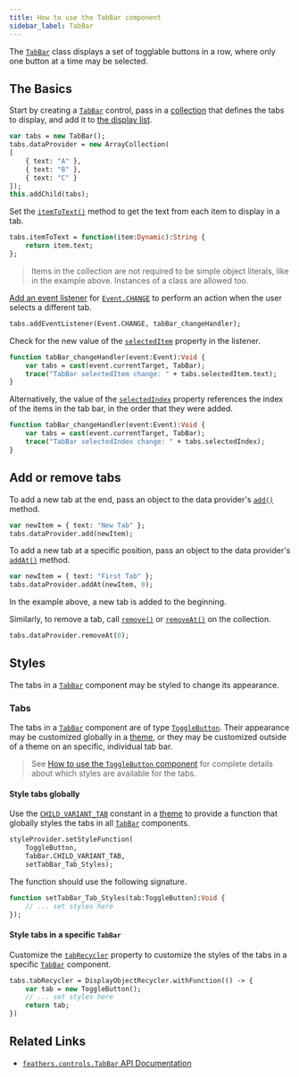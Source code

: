 ```yaml
---
title: How to use the TabBar component
sidebar_label: TabBar
---
```


The [`TabBar`](https://api.feathersui.com/current/feathers/controls/TabBar.html) class displays a set of togglable buttons in a row, where only one button at a time may be selected.

## The Basics

Start by creating a [`TabBar`](https://api.feathersui.com/current/feathers/controls/TabBar.html) control, pass in a [collection](./data-collections.md) that defines the tabs to display, and add it to [the display list](https://books.openfl.org/openfl-developers-guide/display-programming/basics-of-display-programming.html).

```hx
var tabs = new TabBar();
tabs.dataProvider = new ArrayCollection(
[
    { text: "A" },
    { text: "B" },
    { text: "C" }
]);
this.addChild(tabs);
```

Set the [`itemToText()`](https://api.feathersui.com/current/feathers/controls/TabBar.html#itemToText) method to get the text from each item to display in a tab.

```hx
tabs.itemToText = function(item:Dynamic):String {
    return item.text;
};
```

> Items in the collection are not required to be simple object literals, like in the example above. Instances of a class are allowed too.

[Add an event listener](https://books.openfl.org/openfl-developers-guide/handling-events/basics-of-handling-events.html) for [`Event.CHANGE`](https://api.openfl.org/openfl/events/Event.html#CHANGE) to perform an action when the user selects a different tab.

```hx
tabs.addEventListener(Event.CHANGE, tabBar_changeHandler);
```

Check for the new value of the [`selectedItem`](https://api.feathersui.com/current/feathers/controls/TabBar.html#selectedItem) property in the listener.

```hx
function tabBar_changeHandler(event:Event):Void {
    var tabs = cast(event.currentTarget, TabBar);
    trace("TabBar selectedItem change: " + tabs.selectedItem.text);
}
```

Alternatively, the value of the [`selectedIndex`](https://api.feathersui.com/current/feathers/controls/TabBar.html#selectedIndex) property references the index of the items in the tab bar, in the order that they were added.

```hx
function tabBar_changeHandler(event:Event):Void {
    var tabs = cast(event.currentTarget, TabBar);
    trace("TabBar selectedIndex change: " + tabs.selectedIndex);
}
```

## Add or remove tabs

To add a new tab at the end, pass an object to the data provider's [`add()`](https://api.feathersui.com/current/feathers/data/IFlatCollection.html#add) method.

```hx
var newItem = { text: "New Tab" };
tabs.dataProvider.add(newItem);
```

To add a new tab at a specific position, pass an object to the data provider's [`addAt()`](https://api.feathersui.com/current/feathers/data/IFlatCollection.html#addAt) method.

```hx
var newItem = { text: "First Tab" };
tabs.dataProvider.addAt(newItem, 0);
```

In the example above, a new tab is added to the beginning.

Similarly, to remove a tab, call [`remove()`](https://api.feathersui.com/current/feathers/data/IFlatCollection.html#remove) or [`removeAt()`](https://api.feathersui.com/current/feathers/data/IFlatCollection.html#removeAt) on the collection.

```hx
tabs.dataProvider.removeAt(0);
```

## Styles

The tabs in a [`TabBar`](https://api.feathersui.com/current/feathers/controls/TabBar.html) component may be styled to change its appearance.

### Tabs

The tabs in a [`TabBar`](https://api.feathersui.com/current/feathers/controls/TabBar.html) component are of type [`ToggleButton`](./toggle-button.md). Their appearance may be customized globally in a [theme](./themes.md), or they may be customized outside of a theme on an specific, individual tab bar.

> See [How to use the `ToggleButton` component](./toggle-button.md#styles) for complete details about which styles are available for the tabs.

#### Style tabs globally

Use the [`CHILD_VARIANT_TAB`](https://api.feathersui.com/current/feathers/controls/TabBar.html#CHILD_VARIANT_TAB) constant in a [theme](./themes.md) to provide a function that globally styles the tabs in all [`TabBar`](https://api.feathersui.com/current/feathers/controls/TabBar.html) components.

```hx
styleProvider.setStyleFunction(
    ToggleButton,
    TabBar.CHILD_VARIANT_TAB,
    setTabBar_Tab_Styles);
```

The function should use the following signature.

```hx
function setTabBar_Tab_Styles(tab:ToggleButton):Void {
    // ... set styles here
});
```

#### Style tabs in a specific `TabBar`

Customize the [`tabRecycler`](https://api.feathersui.com/current/feathers/controls/TabBar.html#tabRecycler) property to customize the styles of the tabs in a specific [`TabBar`](https://api.feathersui.com/current/feathers/controls/TabBar.html) component.

```hx
tabs.tabRecycler = DisplayObjectRecycler.withFunction(() -> {
    var tab = new ToggleButton();
    // ... set styles here
    return tab;
})
```

## Related Links

- [`feathers.controls.TabBar` API Documentation](https://api.feathersui.com/current/feathers/controls/TabBar.html)
